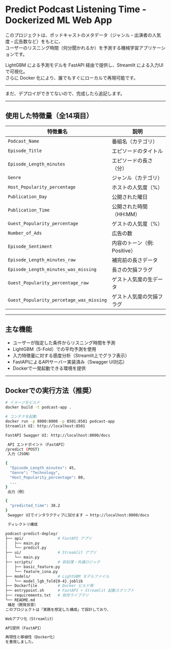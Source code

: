 #  Predict Podcast Listening Time - Dockerized ML Web App

このプロジェクトは、ポッドキャストのメタデータ（ジャンル・出演者の人気度・広告数など）をもとに、  
ユーザーのリスニング時間（何分聞かれるか）を予測する機械学習アプリケーションです。

LightGBM による予測モデルを FastAPI 経由で提供し、Streamlit による入力UIで可視化。  
さらに Docker 化により、誰でもすぐにローカルで再現可能です。

---
まだ、デプロイができてないので、完成したら追記します。

---

##  使用した特徴量（全14項目）

| 特徴量名 | 説明 |
|----------|------|
| `Podcast_Name` | 番組名（カテゴリ） |
| `Episode_Title` | エピソードのタイトル |
| `Episode_Length_minutes` | エピソードの長さ（分） |
| `Genre` | ジャンル（カテゴリ） |
| `Host_Popularity_percentage` | ホストの人気度（%） |
| `Publication_Day` | 公開された曜日 |
| `Publication_Time` | 公開された時間（HH:MM） |
| `Guest_Popularity_percentage` | ゲストの人気度（%） |
| `Number_of_Ads` | 広告の数 |
| `Episode_Sentiment` | 内容のトーン（例: Positive） |
| `Episode_Length_minutes_raw` | 補完前の長さデータ |
| `Episode_Length_minutes_was_missing` | 長さの欠損フラグ |
| `Guest_Popularity_percentage_raw` | ゲスト人気度の生データ |
| `Guest_Popularity_percetage_was_missing` | ゲスト人気度の欠損フラグ |

---

##  主な機能

- ユーザーが指定した条件からリスニング時間を予測
- LightGBM（5-Fold）での平均予測を使用
- 入力特徴量に対する感度分析（Streamlit上でグラフ表示）
- FastAPIによるAPIサーバー実装済み（Swagger UI対応）
- Dockerで一発起動できる環境を提供

---

##  Dockerでの実行方法（推奨）

```bash
# イメージをビルド
docker build -t podcast-app .

# コンテナを起動
docker run -p 8000:8000 -p 8501:8501 podcast-app
Streamlit UI: http://localhost:8501

FastAPI Swagger UI: http://localhost:8000/docs

 API エンドポイント（FastAPI）
/predict (POST)
 入力（JSON）

{
  "Episode_Length_minutes": 45,
  "Genre": "Technology",
  "Host_Popularity_percentage": 80,
  ...
}
 出力（例）

{
  "predicted_time": 38.2
}
 Swagger UIでインタラクティブに試せます → http://localhost:8000/docs

 ディレクトリ構成

podcast-predict-deploy/
├── api/               # FastAPI アプリ
│   ├── main.py
│   └── predict.py
├── ui/                # Streamlit アプリ
│   └── main.py
├── scripts/           # 前処理・共通ロジック
│   ├── basic_feature.py
│   └── feature_isna.py
├── models/            # LightGBM モデルファイル
│   └── model_lgb_fold{0-4}.joblib
├── Dockerfile         # Docker ビルド用
├── entrypoint.sh      # FastAPI + Streamlit 起動スクリプト
├── requirements.txt   # 依存ライブラリ
└── README.md
 補足（開発背景）
このプロジェクトは「実務を想定した構成」で設計しており、

Webアプリ化（Streamlit）

API提供（FastAPI）

再現性と移植性（Docker化）
を重視しました。
